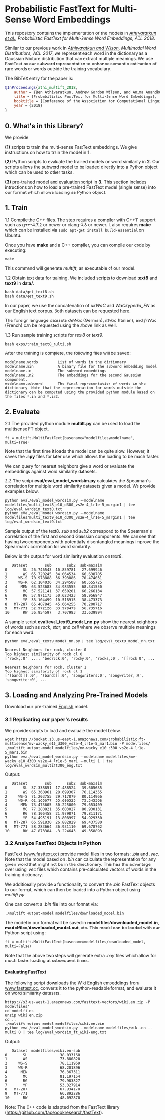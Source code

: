 # Probabilistic FastText for Multi-Sense Word Embeddings
This repository contains the implementation of the models in *[Athiwaratkun et al.](https://arxiv.org/abs/1704.08424), Probabilistic FastText for Multi-Sense Word Embeddings, ACL 2018*.

Similar to our previous work in *[Athiwaratkun and Wilson](https://arxiv.org/abs/1704.08424), Multimodal Word Distributions, ACL 2017*, we represent each word in the dictionary as a Gaussian Mixture distribution that can extract multiple meanings. We use FastText as our subword representation to enhance semantic estimation of rare words or words outside the training vocabulary. 

The BibTeX entry for the paper is:

```bibtex
@InProceedings{athi_multift_2018,
    author = {Ben Athiwaratkun, Andrew Gordon Wilson, and Anima Anandkumar},
    title = {Probabilistic FastText for Multi-Sense Word Embeddings},
    booktitle = {Conference of the Association for Computational Linguistics (ACL)},
    year = {2018}
}
```

## 0. What's in this Library?

We provide 

**(1)** scripts to train the multi-sense FastText embeddings. We give instructions on how to train the model in **1**. 

**(2)** Python scripts to evaluate the trained models on word similarity in **2**. Our scripts allows the subword model to be loaded directly into a Python object which can be used to other tasks. 
   
**(3)** pre-trained model and evaluation script in **3.** This section includes intructions on how to load a pre-trained FastText model (single sense) into our format which allows loading as Python object. 


## 1. Train

1.1 Compile the C++ files. The step requires a compiler with C++11 support such as g++-4.7.2 or newer or clang-3.3 or newer. It also requires **make** which can be installed via ``sudo apt-get install build-essential`` on Ubuntu. 

Once you have **make** and a C++ compiler, you can compile our code by executing:
```
make
```
This command will generate *multift*, an executable of our model. 

1.2 Obtain text data for training. We included scripts to download **text8** and **text9** in **data/**.
```
bash data/get_text8.sh
bash data/get_text9.sh
```
In our paper, we use the concatenation of *ukWaC* and *WaCkypedia_EN* as our English text corpus. Both datasets can be requested [here](http://wacky.sslmit.unibo.it/doku.php?id=download).

The foreign language datasets *deWac* (German), *itWac* (Italian), and *frWac* (French) can be requested using the above link as well. 

1.3 Run sample training scripts for *text8* or *text9*.

```
bash exps/train_text8_multi.sh
```

After the training is complete, the following files will be saved:

```
modelname.words         List of words in the dictionary
modelname.bin           A binary file for the subword embedding model
modelname.in            The subword embeddings
modelname.in2           The embeddings for the second Gaussian component.
modelname.subword       The final representation of words in the dictionary. Note that the representation for words outside the dictionary can be computed using the provided python module based on the files *.in and *.in2.
```

## 2. Evaluate

2.1 The provided python module **multift.py** can be used to load the multisense FT object. 

```
ft = multift.MultiFastText(basename="modelfiles/modelname", multi=True)
```
Note that the first time it loads the model can be quite slow. However, it saves the **.npy** files for later use which allows the loading to be much faster. 

We can query for nearest neighbors give a word or evaluate the embeddings against word similarity datasets. 

2.2 The script **eval/eval_model_wordsim.py** calculates the Spearman's correlation for multiple word similarity datasets given a model. We provide examples below.

```
python eval/eval_model_wordsim.py --modelname modelfiles/multi_text8_e10_d300_vs2e-4_lr1e-5_margin1 | tee log/eval_wordsim_text8.txt
python eval/eval_model_wordsim.py --modelname modelfiles/multi_text9_e10_d300_vs2e-4_lr1e-5_margin1 | tee log/eval_wordsim_text9.txt
```

Sample output of the text8. *sub* and *sub2* correspond to the Spearman's correlation of the first and second Gaussian components. We can see that having two components with potentially disentangled meanings improve the Spearman's correlation for word similarity. 

Below is the output for word similarity evaluation on *text8*.
```
   Dataset        sub       sub2  sub-maxsim  
0       SL  26.746543  10.859781   27.699946  
1       WS  65.720245  34.064534   66.638705  
2     WS-S  70.978888  36.393886   70.474031  
3     WS-R  62.104036  34.294508   60.655725  
4      MEN  63.523683  34.983555   68.341550  
5       MC  57.521141  37.650201   66.266134  
6       RG  57.971173  50.623423   58.956847  
7       YP  33.104499  10.518915   38.473373  
8   MT-287  65.407845  45.664255   70.200717  
9   MT-771  52.972120  33.979479   56.735716  
10      RW  36.954597   3.707983   33.639994  
```

A sample script **eval/eval_text9_model_nn.py** show the nearest neighbors of words such as *rock*, *star*, and *cell* where we observe multiple meanings for each word.
```
python eval/eval_text9_model_nn.py | tee log/eval_text9_model_nn.txt
```
```
Nearest Neighbors for rock, cluster 0
Top highest similarity of rock cl 0
['rock,:0', ..., 'bedrock:0', 'rocky:0', 'rocks,:0', '[[rock:0', ...

Nearest Neighbors for rock, cluster 1
Top highest similarity of rock cl 1
['(band)]],:0', '(band)]]:0', 'songwriters:0', 'songwriter,:0', 'songwriter:0', ...
```


## 3. Loading and Analyzing Pre-Trained Models

Download our pre-trained [English](https://bucket.s3.us-east-1.amazonaws.com/probabilistic-ft-multisense/mv-wacky_e10_d300_vs2e-4_lr1e-5_mar1.bin) model.

### 3.1 Replicating our paper's results
We provide scripts to load and evaluate the model below.
```
wget https://bucket.s3.us-east-1.amazonaws.com/probabilistic-ft-multisense/mv-wacky_e10_d300_vs2e-4_lr1e-5_mar1.bin -P modelfiles/
./multift output-model modelfiles/mv-wacky_e10_d300_vs2e-4_lr1e-5_mar1.bin
python eval/eval_model_wordsim.py --modelname modelfiles/mv-wacky_e10_d300_vs2e-4_lr1e-5_mar1 --multi 1 | tee log/eval_wordsim_multift300_eng.txt
```
Output:
```
   Dataset        sub       sub2  sub-maxsim
0       SL  37.338851  17.488524   39.605635
1       WS  65.360961  28.699307   76.114355
2     WS-S  71.203755  29.717879   80.114966
3     WS-R  62.165077  35.096523   75.345368
4      MEN  73.473605  30.225000   79.653409
5       MC  77.280821  35.603027   80.930131
6       RG  78.106458  21.979871   79.811171
7       YP  54.495191  13.808997   54.929330
8   MT-287  66.591830  26.882829   69.437580
9   MT-771  58.283664  36.931110   69.678762
10      RW  47.873384  -3.224643   49.358893
```

### 3.2 Analyze FastText Objects in Python

FastText (www.fasttext.cc) provide model files in two formats: *.bin* and *.vec*. Note that the model based on *.bin* can calculate the representation for any given word that might not be in the directionary. This has the advantage over using *.vec* files which contains pre-calculated vectors of words in the training dictionary. 

We additionally provide a functionality to convert the *.bin* FastText objects to our format, which can then be loaded into a Python object using *multift.py*.

One can convert a *.bin* file into our format via:
```
./multift output-model modelfiles/downloaded_model.bin 
```
The model in our format will be saved in **modelfiles/downloaded_model.in**, **modelfiles/downloaded_model.out**, etc. This model can be loaded with our Python script using:
```
ft = multift.MultiFastText(basename=modelfiles/downloaded_model, multi=False)
```
Note that the above two steps will generate extra *.npy* files which allow for much faster loading at subsequent times. 

#### Evaluating FastText

The following script downloads the Wiki English embeddings from www.fasttext.cc, converts it to the python-readable format, and evaluate it on word similarity datasets.

```
https://s3-us-west-1.amazonaws.com/fasttext-vectors/wiki.en.zip -P modelfiles/
cd modelfiles
unzip wiki.en.zip
cd ..
./multift output-model modelfiles/wiki.en.bin
python eval/eval_model_wordsim.py --modelname modelfiles/wiki.en --multi 0 | tee log/eval_wordsim_ft_wiki-eng.txt
```
Output:
```
   Dataset  modelfiles/wiki.en-sub
0       SL               38.033168
1       WS               73.880820
2     WS-S               78.111959
3     WS-R               68.201896
4      MEN               76.367311
5       MC               81.197154
6       RG               79.983827
7       YP               53.327914
8   MT-287               67.934178
9   MT-771               66.892286
10      RW               48.092870
```


Note: The C++ code is adapted from the FastText library (https://github.com/facebookresearch/fastText).
